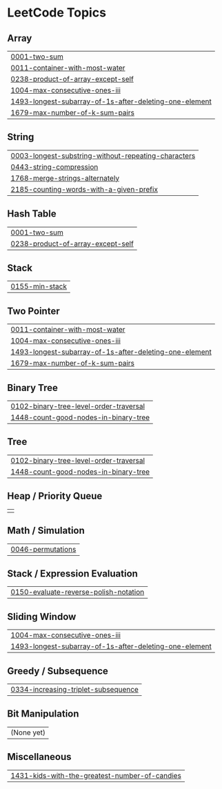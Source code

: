  <!-- 
 <h1>JWipe - Disk Sanitization</h1>

 ### [YouTube Demonstration](https://youtu.be/7eJexJVCqJo)

<h2>Description</h2>
Project consists of a simple PowerShell script that walks the user through "zeroing out" (wiping) any drives that are connected to the system. The utility allows you to select the target disk and choose the number of passes that are performed. The PowerShell script will configure a diskpart script file based on the user's selections and then launch Diskpart to perform the disk sanitization.
<br />


<h2>Languages and Utilities Used</h2>

- <b>PowerShell</b> 
- <b>Diskpart</b>

<h2>Environments Used </h2>

- <b>Windows 10</b> (21H2)

<h2>Program walk-through:</h2>

<p align="center">
Launch the utility: <br/>
<img src="https://i.imgur.com/62TgaWL.png" height="80%" width="80%" alt="Disk Sanitization Steps"/>
<br />
<br />
Select the disk:  <br/>
<img src="https://i.imgur.com/tcTyMUE.png" height="80%" width="80%" alt="Disk Sanitization Steps"/>
<br />
<br />
Enter the number of passes: <br/>
<img src="https://i.imgur.com/nCIbXbg.png" height="80%" width="80%" alt="Disk Sanitization Steps"/>
<br />
<br />
Confirm your selection:  <br/>
<img src="https://i.imgur.com/cdFHBiU.png" height="80%" width="80%" alt="Disk Sanitization Steps"/>
<br />
<br />
Wait for process to complete (may take some time):  <br/>
<img src="https://i.imgur.com/JL945Ga.png" height="80%" width="80%" alt="Disk Sanitization Steps"/>
<br />
<br />
Sanitization complete:  <br/>
<img src="https://i.imgur.com/K71yaM2.png" height="80%" width="80%" alt="Disk Sanitization Steps"/>
<br />
<br />
Observe the wiped disk:  <br/>
<img src="https://i.imgur.com/AeZkvFQ.png" height="80%" width="80%" alt="Disk Sanitization Steps"/>
</p>
--!> 
<!--
 ```diff
- text in red
+ text in green
! text in orange
# text in gray
@@ text in purple (and bold)@@
```
--!>

<!---LeetCode Topics Start-->
# LeetCode Topics

## Array
|  |
| ------- |
| [0001-two-sum](https://github.com/kenechukz/LeetcodeDSA-Practice/tree/master/0001-two-sum) |
| [0011-container-with-most-water](https://github.com/kenechukz/LeetcodeDSA-Practice/tree/master/0011-container-with-most-water) |
| [0238-product-of-array-except-self](https://github.com/kenechukz/LeetcodeDSA-Practice/tree/master/0238-product-of-array-except-self) |
| [1004-max-consecutive-ones-iii](https://github.com/kenechukz/LeetcodeDSA-Practice/tree/master/1004-max-consecutive-ones-iii) |
| [1493-longest-subarray-of-1s-after-deleting-one-element](https://github.com/kenechukz/LeetcodeDSA-Practice/tree/master/1493-longest-subarray-of-1s-after-deleting-one-element) |
| [1679-max-number-of-k-sum-pairs](https://github.com/kenechukz/LeetcodeDSA-Practice/tree/master/1679-max-number-of-k-sum-pairs) |

## String
|  |
| ------- |
| [0003-longest-substring-without-repeating-characters](https://github.com/kenechukz/LeetcodeDSA-Practice/tree/master/0003-longest-substring-without-repeating-characters) |
| [0443-string-compression](https://github.com/kenechukz/LeetcodeDSA-Practice/tree/master/0443-string-compression) |
| [1768-merge-strings-alternately](https://github.com/kenechukz/LeetcodeDSA-Practice/tree/master/1768-merge-strings-alternately) |
| [2185-counting-words-with-a-given-prefix](https://github.com/kenechukz/LeetcodeDSA-Practice/tree/master/2185-counting-words-with-a-given-prefix) |

## Hash Table
|  |
| ------- |
| [0001-two-sum](https://github.com/kenechukz/LeetcodeDSA-Practice/tree/master/0001-two-sum) |
| [0238-product-of-array-except-self](https://github.com/kenechukz/LeetcodeDSA-Practice/tree/master/0238-product-of-array-except-self) |

## Stack
|  |
| ------- |
| [0155-min-stack](https://github.com/kenechukz/LeetcodeDSA-Practice/tree/master/0155-min-stack) |

## Two Pointer
|  |
| ------- |
| [0011-container-with-most-water](https://github.com/kenechukz/LeetcodeDSA-Practice/tree/master/0011-container-with-most-water) |
| [1004-max-consecutive-ones-iii](https://github.com/kenechukz/LeetcodeDSA-Practice/tree/master/1004-max-consecutive-ones-iii) |
| [1493-longest-subarray-of-1s-after-deleting-one-element](https://github.com/kenechukz/LeetcodeDSA-Practice/tree/master/1493-longest-subarray-of-1s-after-deleting-one-element) |
| [1679-max-number-of-k-sum-pairs](https://github.com/kenechukz/LeetcodeDSA-Practice/tree/master/1679-max-number-of-k-sum-pairs) |

## Binary Tree
|  |
| ------- |
| [0102-binary-tree-level-order-traversal](https://github.com/kenechukz/LeetcodeDSA-Practice/tree/master/0102-binary-tree-level-order-traversal) |
| [1448-count-good-nodes-in-binary-tree](https://github.com/kenechukz/LeetcodeDSA-Practice/tree/master/1448-count-good-nodes-in-binary-tree) |

## Tree
|  |
| ------- |
| [0102-binary-tree-level-order-traversal](https://github.com/kenechukz/LeetcodeDSA-Practice/tree/master/0102-binary-tree-level-order-traversal) |
| [1448-count-good-nodes-in-binary-tree](https://github.com/kenechukz/LeetcodeDSA-Practice/tree/master/1448-count-good-nodes-in-binary-tree) |

## Heap / Priority Queue
|  |
| ------- |
|  |

## Math / Simulation
|  |
| ------- |
| [0046-permutations](https://github.com/kenechukz/LeetcodeDSA-Practice/tree/master/0046-permutations) |

## Stack / Expression Evaluation
|  |
| ------- |
| [0150-evaluate-reverse-polish-notation](https://github.com/kenechukz/LeetcodeDSA-Practice/tree/master/0150-evaluate-reverse-polish-notation) |

## Sliding Window
|  |
| ------- |
| [1004-max-consecutive-ones-iii](https://github.com/kenechukz/LeetcodeDSA-Practice/tree/master/1004-max-consecutive-ones-iii) |
| [1493-longest-subarray-of-1s-after-deleting-one-element](https://github.com/kenechukz/LeetcodeDSA-Practice/tree/master/1493-longest-subarray-of-1s-after-deleting-one-element) |

## Greedy / Subsequence
|  |
| ------- |
| [0334-increasing-triplet-subsequence](https://github.com/kenechukz/LeetcodeDSA-Practice/tree/master/0334-increasing-triplet-subsequence) |

## Bit Manipulation
|  |
| ------- |
| (None yet)

## Miscellaneous
|  |
| ------- |
| [1431-kids-with-the-greatest-number-of-candies](https://github.com/kenechukz/LeetcodeDSA-Practice/tree/master/1431-kids-with-the-greatest-number-of-candies) |
<!---LeetCode Topics End-->
